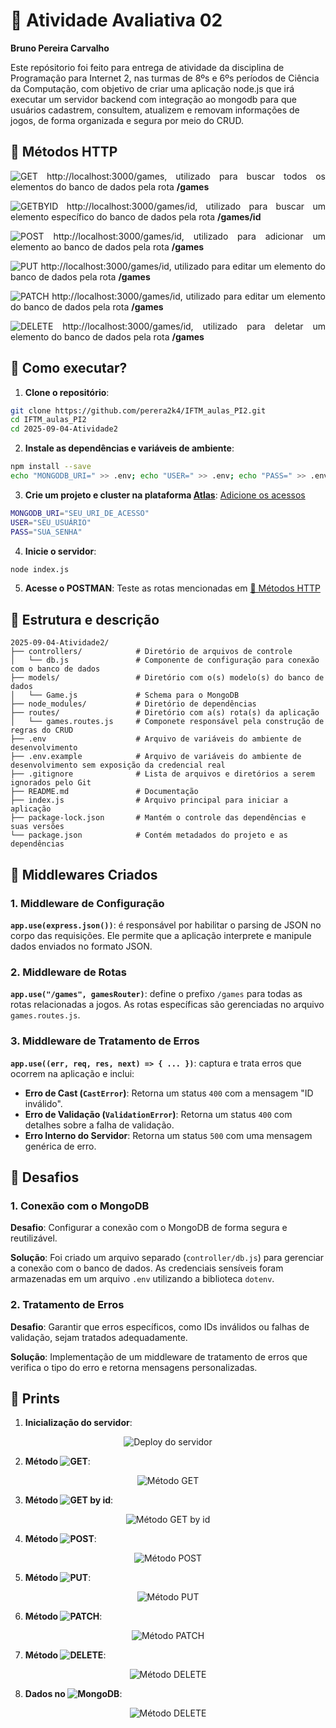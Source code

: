 # 📝 Atividade Avaliativa 02

**Bruno Pereira Carvalho**

Este repósitorio foi feito para entrega de atividade da disciplina de Programação para Internet 2, nas turmas de 8ºs e 6ºs períodos de Ciência da Computação, com objetivo de criar uma aplicação node.js que irá executar um servidor backend com integração ao mongodb para que usuários cadastrem, consultem, atualizem e removam informações de jogos, de forma organizada e segura por meio do CRUD.

## 🔗 Métodos HTTP

<div align="justify">
    
![GET](https://img.shields.io/badge/GET-69D695) http://localhost:3000/games, utilizado para buscar todos os elementos do banco de dados pela rota <strong>/games</strong>

![GETBYID](https://img.shields.io/badge/GET-69D695) http://localhost:3000/games/id, utilizado para buscar um elemento específico do banco de dados pela rota <strong>/games/id</strong>

![POST](https://img.shields.io/badge/POST-D3BE6F) http://localhost:3000/games/id, utilizado para adicionar um elemento ao banco de dados pela rota <strong>/games</strong>

![PUT](https://img.shields.io/badge/PUT-71A9ED) http://localhost:3000/games/id, utilizado para editar um elemento do banco de dados pela rota <strong>/games</strong>

![PATCH](https://img.shields.io/badge/PATCH-BBA3DB) http://localhost:3000/games/id, utilizado para editar um elemento do banco de dados pela rota <strong>/games</strong>

![DELETE](https://img.shields.io/badge/DELETE-D7887E) http://localhost:3000/games/id, utilizado para deletar um elemento do banco de dados pela rota <strong>/games</strong>

</div>

## 🤔 Como executar?

1. **Clone o repositório**:

```bash
git clone https://github.com/perera2k4/IFTM_aulas_PI2.git
cd IFTM_aulas_PI2
cd 2025-09-04-Atividade2
```

2. **Instale as dependências e variáveis de ambiente**:

```bash
npm install --save
echo "MONGODB_URI=" >> .env; echo "USER=" >> .env; echo "PASS=" >> .env
```

3. **Crie um projeto e cluster na plataforma [Atlas](https://cloud.mongodb.com/)**: <u>Adicione os acessos</u>

```bash
MONGODB_URI="SEU_URI_DE_ACESSO"
USER="SEU_USUÁRIO"
PASS="SUA_SENHA"
```

4. **Inicie o servidor**:

```bash
node index.js
```

5. **Acesse o POSTMAN**:
   Teste as rotas mencionadas em <u>🔗 Métodos HTTP</u>

## 💾 Estrutura e descrição

```
2025-09-04-Atividade2/
├── controllers/            # Diretório de arquivos de controle
│   └── db.js               # Componente de configuração para conexão com o banco de dados
├── models/                 # Diretório com o(s) modelo(s) do banco de dados
│   └── Game.js             # Schema para o MongoDB
├── node_modules/           # Diretório de dependências
├── routes/                 # Diretório com a(s) rota(s) da aplicação
│   └── games.routes.js     # Componete responsável pela construção de regras do CRUD
├── .env                    # Arquivo de variáveis do ambiente de desenvolvimento
├── .env.example            # Arquivo de variáveis do ambiente de desenvolvimento sem exposição da credencial real
├── .gitignore              # Lista de arquivos e diretórios a serem ignorados pelo Git
├── README.md               # Documentação
├── index.js                # Arquivo principal para iniciar a aplicação
├── package-lock.json       # Mantém o controle das dependências e suas versões
└── package.json            # Contém metadados do projeto e as dependências
```

## 🤖 Middlewares Criados

### 1. **Middleware de Configuração**

**`app.use(express.json())`**: é responsável por habilitar o parsing de JSON no corpo das requisições. Ele permite que a aplicação interprete e manipule dados enviados no formato JSON.

### 2. **Middleware de Rotas**

**`app.use("/games", gamesRouter)`**: define o prefixo `/games` para todas as rotas relacionadas a jogos. As rotas específicas são gerenciadas no arquivo `games.routes.js`.

### 3. **Middleware de Tratamento de Erros**

**`app.use((err, req, res, next) => { ... })`**: captura e trata erros que ocorrem na aplicação e inclui:

- **Erro de Cast (`CastError`)**: Retorna um status `400` com a mensagem "ID inválido".
- **Erro de Validação (`ValidationError`)**: Retorna um status `400` com detalhes sobre a falha de validação.
- **Erro Interno do Servidor**: Retorna um status `500` com uma mensagem genérica de erro.

## 🚫 Desafios

### 1. **Conexão com o MongoDB**

**Desafio**: Configurar a conexão com o MongoDB de forma segura e reutilizável.

**Solução**: Foi criado um arquivo separado (`controller/db.js`) para gerenciar a conexão com o banco de dados. As credenciais sensíveis foram armazenadas em um arquivo `.env` utilizando a biblioteca `dotenv`.

### 2. **Tratamento de Erros**

**Desafio**: Garantir que erros específicos, como IDs inválidos ou falhas de validação, sejam tratados adequadamente.

**Solução**: Implementação de um middleware de tratamento de erros que verifica o tipo do erro e retorna mensagens personalizadas.

## 📸 Prints

1. **Inicialização do servidor**:
<div align="center">
   <img src="./images_README/inicializacao-do-servidor.png" alt="Deploy do servidor"/>
</div>

2. **Método ![GET](https://img.shields.io/badge/GET-69D695)**:
<div align="center">
   <img src="./images_README/get.png" alt="Método GET"/>
</div>

3. **Método ![GET](https://img.shields.io/badge/GET-69D695) by id**:
<div align="center">
   <img src="./images_README/get-by-id.png" alt="Método GET by id"/>
</div>

4. **Método ![POST](https://img.shields.io/badge/POST-D3BE6F)**:
<div align="center">
   <img src="./images_README/post.png" alt="Método POST"/>
</div>

5. **Método ![PUT](https://img.shields.io/badge/PUT-71A9ED)**:
<div align="center">
   <img src="./images_README/put.png" alt="Método PUT"/>
</div>

6. **Método ![PATCH](https://img.shields.io/badge/PATCH-BBA3DB)**:
<div align="center">
   <img src="./images_README/patch.png" alt="Método PATCH"/>
</div>

7. **Método ![DELETE](https://img.shields.io/badge/DELETE-D7887E)**:
<div align="center">
   <img src="./images_README/delete.png" alt="Método DELETE"/>
</div>

8. **Dados no ![MongoDB](https://img.shields.io/badge/MongoDB-00684A)**:
<div align="center">
   <img src="./images_README/mongo.png" alt="Método DELETE"/>
</div>